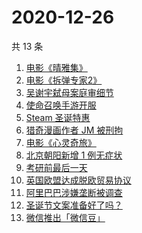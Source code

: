 # 2020-12-26

共 13 条

<!-- BEGIN ZHIHUSEARCH -->
<!-- 最后更新时间 Sat Dec 26 2020 12:14:22 GMT+0800 (CST) -->
1. [电影《晴雅集》](https://www.zhihu.com/search?q=晴雅集)
1. [电影《拆弹专家2》](https://www.zhihu.com/search?q=拆弹专家2)
1. [吴谢宇弑母案庭审细节](https://www.zhihu.com/search?q=北大吴谢宇)
1. [使命召唤手游开服](https://www.zhihu.com/search?q=使命召唤手游)
1. [Steam 圣诞特惠](https://www.zhihu.com/search?q=steam)
1. [猎奇漫画作者 JM 被刑拘](https://www.zhihu.com/search?q=jm帝国漫画)
1. [电影《心灵奇旅》](https://www.zhihu.com/search?q=心灵奇旅)
1. [北京朝阳新增 1 例无症状](https://www.zhihu.com/search?q=北京疫情)
1. [考研前最后一天](https://www.zhihu.com/search?q=考研最后一天)
1. [英国欧盟达成脱欧贸易协议](https://www.zhihu.com/search?q=英国脱欧)
1. [阿里巴巴涉嫌垄断被调查](https://www.zhihu.com/search?q=阿里巴巴)
1. [圣诞节文案准备好了吗？](https://www.zhihu.com/search?q=圣诞节祝福)
1. [微信推出「微信豆」](https://www.zhihu.com/search?q=微信豆)
<!-- END ZHIHUSEARCH -->
